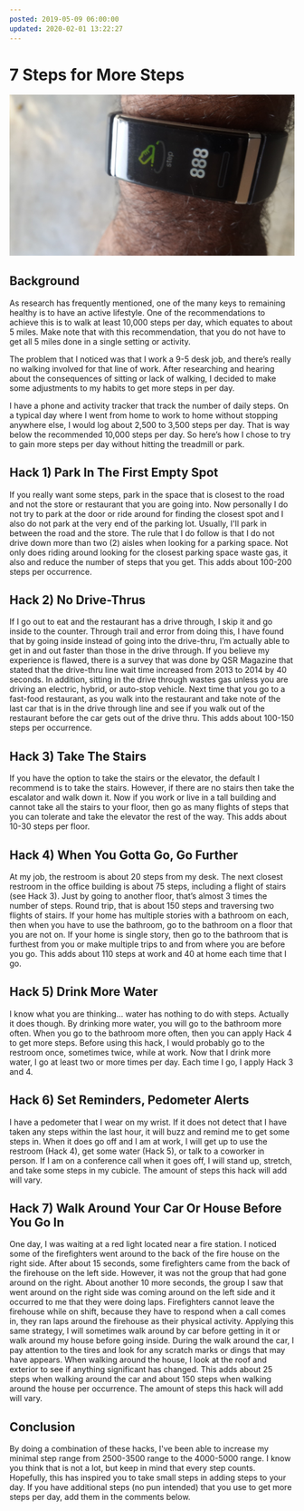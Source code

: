 ```yaml
---
posted: 2019-05-09 06:00:00
updated: 2020-02-01 13:22:27
---
```


# 7 Steps for More Steps

![Picture of pedometer](/images/2019.05.09-20190509_075032.jpg)

## Background

As research has frequently mentioned, one of the many keys to remaining healthy is to have an active lifestyle. One of the recommendations to achieve this is to walk at least 10,000 steps per day, which equates to about 5 miles. Make note that with this recommendation, that you do not have to get all 5 miles done in a single setting or activity.

The problem that I noticed was that I work a 9-5 desk job, and there’s really no walking involved for that line of work. After researching and hearing about the consequences of sitting or lack of walking, I decided to make some adjustments to my habits to get more steps in per day.

I have a phone and activity tracker that track the number of daily steps. On a typical day where I went from home to work to home without stopping anywhere else, I would log about 2,500 to 3,500 steps per day. That is way below the recommended 10,000 steps per day. So here’s how I chose to try to gain more steps per day without hitting the treadmill or park.

## Hack 1) Park In The First Empty Spot

If you really want some steps, park in the space that is closest to the road and not the store or restaurant that you are going into. Now personally I do not try to park at the door or ride around for finding the closest spot and I also do not park at the very end of the parking lot. Usually, I'll park in between the road and the store. The rule that I do follow is that I do not drive down more than two (2) aisles when looking for a parking space. Not only does riding around looking for the closest parking space waste gas, it also and reduce the number of steps that you get. This adds about 100-200 steps per occurrence.

## Hack 2) No Drive-Thrus

If I go out to eat and the restaurant has a drive through, I skip it and go inside to the counter. Through trail and error from doing this, I have found that by going inside instead of going into the drive-thru, I’m actually able to get in and out faster than those in the drive through. If you believe my experience is flawed, there is a survey that was done by QSR Magazine that stated that the drive-thru line wait time increased from 2013 to 2014 by 40 seconds. In addition, sitting in the drive through wastes gas unless you are driving an electric, hybrid, or auto-stop vehicle. Next time that you go to a fast-food restaurant, as you walk into the restaurant and take note of the last car that is in the drive through line and see if you walk out of the restaurant before the car gets out of the drive thru. This adds about 100-150 steps per occurrence.

## Hack 3) Take The Stairs

If you have the option to take the stairs or the elevator, the default I recommend is to take the stairs. However, if there are no stairs then take the escalator and walk down it. Now if you work or live in a tall building and cannot take all the stairs to your floor, then go as many flights of steps that you can tolerate and take the elevator the rest of the way. This adds about 10-30 steps per floor.

## Hack 4) When You Gotta Go, Go Further

At my job, the restroom is about 20 steps from my desk. The next closest restroom in the office building is about 75 steps, including a flight of stairs (see Hack 3). Just by going to another floor, that’s almost 3 times the number of steps. Round trip, that is about 150 steps and traversing two flights of stairs. If your home has multiple stories with a bathroom on each, then when you have to use the bathroom, go to the bathroom on a floor that you are not on. If your home is single story, then go to the bathroom that is furthest from you or make multiple trips to and from where you are before you go. This adds about 110 steps at work and 40 at home each time that I go.

## Hack 5) Drink More Water

I know what you are thinking… water has nothing to do with steps. Actually it does though. By drinking more water, you will go to the bathroom more often. When you go to the bathroom more often, then you can apply Hack 4 to get more steps. Before using this hack, I would probably go to the restroom once, sometimes twice, while at work. Now that I drink more water, I go at least two or more times per day. Each time I go, I apply Hack 3 and 4.

## Hack 6) Set Reminders, Pedometer Alerts

I have a pedometer that I wear on my wrist. If it does not detect that I have taken any steps within the last hour, it will buzz and remind me to get some steps in. When it does go off and I am at work, I will get up to use the restroom (Hack 4), get some water (Hack 5), or talk to a coworker in person. If I am on a conference call when it goes off, I will stand up, stretch, and take some steps in my cubicle. The amount of steps this hack will add will vary.

## Hack 7) Walk Around Your Car Or House Before You Go In

One day, I was waiting at a red light located near a fire station. I noticed some of the firefighters went around to the back of the fire house on the right side. After about 15 seconds, some firefighters came from the back of the firehouse on the left side. However, it was not the group that had gone around on the right. About another 10 more seconds, the group I saw that went around on the right side was coming around on the left side and it occurred to me that they were doing laps. Firefighters cannot leave the firehouse while on shift, because they have to respond when a call comes in, they ran laps around the firehouse as their physical activity. Applying this same strategy, I will sometimes walk around by car before getting in it or walk around my house before going inside. During the walk around the car, I pay attention to the tires and look for any scratch marks or dings that may have appears. When walking around the house, I look at the roof and exterior to see if anything significant has changed. This adds about 25 steps when walking around the car and about 150 steps when walking around the house per occurrence. The amount of steps this hack will add will vary.

## Conclusion

By doing a combination of these hacks, I've been able to increase my minimal step range from 2500-3500 range to the 4000-5000 range. I know you think that is not a lot, but keep in mind that every step counts. Hopefully, this has inspired you to take small steps in adding steps to your day. If you have additional steps (no pun intended) that you use to get more steps per day, add them in the comments below.

